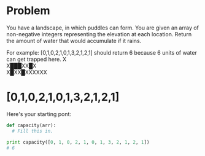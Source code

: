 # Problem

You have a landscape, in which puddles can form. You are given an array of non-negative integers representing the elevation at each location. Return the amount of water that would accumulate if it rains.

For example: [0,1,0,2,1,0,1,3,2,1,2,1] should return 6 because 6 units of water can get trapped here.
       X               
   X███XX█X              
 X█XX█XXXXXX                   
# [0,1,0,2,1,0,1,3,2,1,2,1]
Here's your starting pont:

```python
def capacity(arr):
  # Fill this in.

print capacity([0, 1, 0, 2, 1, 0, 1, 3, 2, 1, 2, 1])
# 6
```